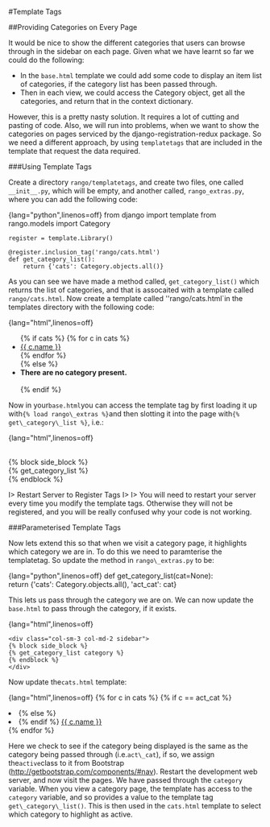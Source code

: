 #Template Tags


##Providing Categories on Every Page

It would be nice to show the different categories that users can browse
through in the sidebar on each page. Given what we have learnt so far we
could do the following:

-   In the `base.html` template we could add some code to display an
    item list of categories, if the category list has been passed
    through.
-   Then in each view, we could access the Category object, get all the
    categories, and return that in the context dictionary.

However, this is a pretty nasty solution. It requires a lot of cutting
and pasting of code. Also, we will run into problems, when we want to
show the categories on pages serviced by the django-registration-redux
package. So we need a different approach, by using `templatetags` that
are included in the template that request the data required.

###Using Template Tags

Create a directory `rango/templatetags`, and create two files, one
called `__init__.py`, which will be empty, and another called,
`rango_extras.py`, where you can add the following code:

{lang="python",linenos=off}
	from django import template
	from rango.models import Category

	register = template.Library()

	@register.inclusion_tag('rango/cats.html')
	def get_category_list():
    	return {'cats': Category.objects.all()}

As you can see we have made a method called, `get_category_list()` which
returns the list of categories, and that is assocaited with a template
called `rango/cats.html`. Now create a template called
''rango/cats.html`in the templates directory with the following code:  

{lang="html",linenos=off}
	<ul class="nav nav-sidebar">
	{% if cats %}
		{% for c in cats %}             
			<li><a href="{% url 'category'  c.slug %}">{{ c.name }}</a></li>
		{% endfor %}      
	{% else %}
		<li> <strong >There are no category present.</strong></li>	
	{% endif %}  
	</ul> 
	
Now in your`base.html`you can access the template tag by first loading it up with`{%
load rango\_extras %}`and then slotting it into the page with`{%
get\_category\_list
%}`, i.e.:  

{lang="html",linenos=off}      
	<div class="col-sm-3 col-md-2 sidebar">          
		{% block side_block %}         
		{% get_category_list %}         
		{% endblock %}      
	</div>   
	

I> Restart Server to Register Tags
I>
I> You will need to restart your server every time you modify the template tags. Otherwise they will not be registered, and you will be really confused why your code is not working.

###Parameterised Template Tags 

Now lets extend this so that when we visit a category page, it highlights which category we are in. To do this we need to paramterise the templatetag. So update the method in `rango\_extras.py` to be: 

{lang="python",linenos=off}
       def get_category_list(cat=None):         
	   return {'cats': Category.objects.all(), 'act_cat': cat}  


This lets us pass through the category we are on. We can now update the `base.html` to pass through the category, if it exists.  

{lang="html",linenos=off}

	<div class="col-sm-3 col-md-2 sidebar">          
	{% block side_block %}         
	{% get_category_list category %}         
	{% endblock %}      
	</div>   
	
Now update the`cats.html` template:   

{lang="html",linenos=off}
	{% for c in cats %}
		{% if c == act_cat %} 
			<li  class="active" > 
		{% else  %} 
			 <li>
		{% endif %}
			<a href="{% url 'category'  c.slug %}">{{ c.name }}</a></li>
	{% endfor %}


Here we check to see if the category being displayed is the same as the category being passed through (i.e.`act\_cat`), if so, we assign the`active`class to it from Bootstrap (http://getbootstrap.com/components/#nav).   Restart the development web server, and now visit the pages. We have passed through the `category` variable. When you view a category page, the template has access to the `category` variable, and so provides a value to the template tag `get\_category\_list()`. This is then used in the `cats.html` template to select which category to highlight as active.
